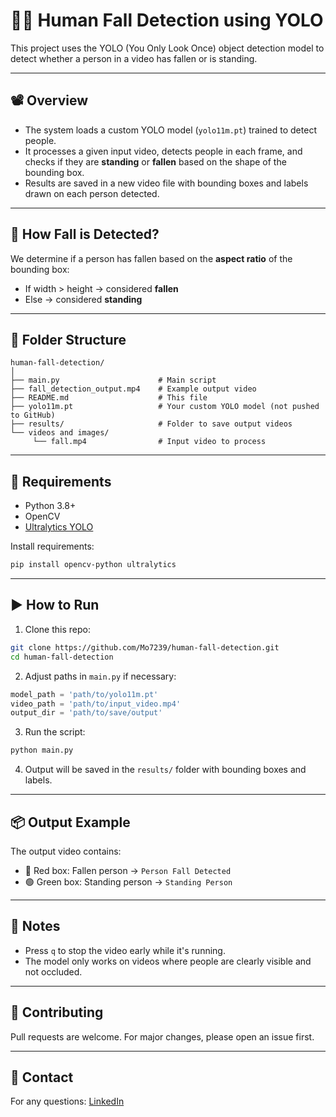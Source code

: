 # 🧍‍♂️ Human Fall Detection using YOLO

This project uses the YOLO (You Only Look Once) object detection model to detect whether a person in a video has fallen or is standing.

---

## 📽️ Overview

- The system loads a custom YOLO model (`yolo11m.pt`) trained to detect people.
- It processes a given input video, detects people in each frame, and checks if they are **standing** or **fallen** based on the shape of the bounding box.
- Results are saved in a new video file with bounding boxes and labels drawn on each person detected.

---

## 🧠 How Fall is Detected?

We determine if a person has fallen based on the **aspect ratio** of the bounding box:
- If width > height → considered **fallen**
- Else → considered **standing**

---

## 📁 Folder Structure

```
human-fall-detection/
│
├── main.py                      # Main script
├── fall_detection_output.mp4    # Example output video
├── README.md                    # This file
├── yolo11m.pt                   # Your custom YOLO model (not pushed to GitHub)
├── results/                     # Folder to save output videos
└── videos and images/
     └── fall.mp4                # Input video to process
```

---

## 🧪 Requirements

- Python 3.8+
- OpenCV
- [Ultralytics YOLO](https://docs.ultralytics.com/)

Install requirements:

```bash
pip install opencv-python ultralytics
```

---

## ▶️ How to Run

1. Clone this repo:
```bash
git clone https://github.com/Mo7239/human-fall-detection.git
cd human-fall-detection
```

2. Adjust paths in `main.py` if necessary:
```python
model_path = 'path/to/yolo11m.pt'
video_path = 'path/to/input_video.mp4'
output_dir = 'path/to/save/output'
```

3. Run the script:
```bash
python main.py
```

4. Output will be saved in the `results/` folder with bounding boxes and labels.

---

## 📦 Output Example

The output video contains:
- 🔴 Red box: Fallen person → `Person Fall Detected`
- 🟢 Green box: Standing person → `Standing Person`

---

## 📌 Notes

- Press `q` to stop the video early while it's running.
- The model only works on videos where people are clearly visible and not occluded.

---

## 🤝 Contributing

Pull requests are welcome. For major changes, please open an issue first.

---

## 📧 Contact

For any questions: [LinkedIn](https://www.linkedin.com/in/mohamed-wasef-789743233/)
